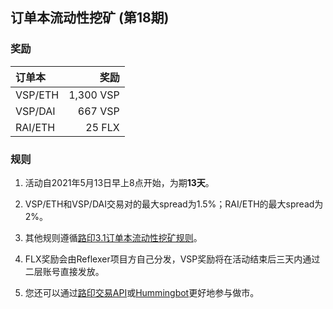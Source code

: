 ## 订单本流动性挖矿 (第18期)


### 奖励

| **订单本** | **奖励** |
| :--- | ---: |
| VSP/ETH | 1,300 VSP|
| VSP/DAI | 667 VSP|
| RAI/ETH | 25 FLX|

### 规则

1) 活动自2021年5月13日早上8点开始，为期**13天**。

2) VSP/ETH和VSP/DAI交易对的最大spread为1.5%；RAI/ETH的最大spread为2%。

3) 其他规则遵循[路印3.1订单本流动性挖矿规则](https://loopring.org/#/post/market-making-competition-cn)。

4) FLX奖励会由Reflexer项目方自己分发，VSP奖励将在活动结束后三天内通过二层账号直接发放。

5) 您还可以通过[路印交易API](https://docs3.loopring.io/zh-hans/)或[Hummingbot](https://docs.hummingbot.io/exchange-connectors/loopring/)更好地参与做市。



